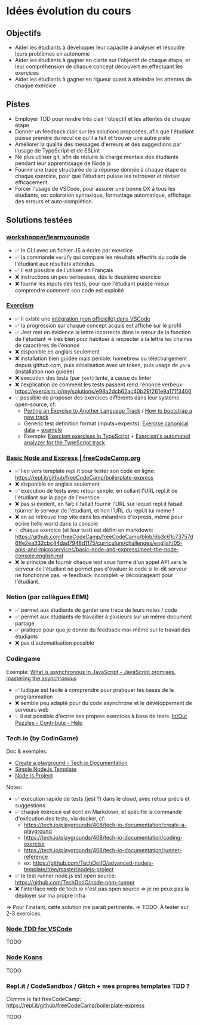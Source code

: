 # Idées évolution du cours

## Objectifs

- Aider les étudiants à développer leur capacité à analyser et résoudre leurs problèmes en autonomie
- Aider les étudiants à gagner en clarté sur l'objectif de chaque étape, et leur compréhension de chaque concept découvert en effectuant les exercices
- Aider les étudiants à gagner en rigueur quant à atteindre les attentes de chaque exercice

## Pistes

- Employer TDD pour rendre très clair l'objectif et les attentes de chaque étape
- Donner un feedback clair sur les solutions proposées, afin que l'étudiant puisse prendre du recul ce qu'il a fait et trouver une autre piste
- Améliorer la qualité des messages d'erreurs et des suggestions par l'usage de TypeScript et de ESLint
- Ne plus utiliser git, afin de réduire la charge mentale des étudiants pendant leur apprentissage de Node.js
- Fournir une trace structurée de la réponse donnée à chaque étape de chaque exercice, pour que l'étudiant puisse les retrouver et réviser efficacement.
- Forcer l'usage de VSCode, pour assurer une bonne DX à tous les étudiants, ex: coloration syntaxique, formattage automatique, affichage des erreurs et auto-complétion.

## Solutions testées

### [workshopper/learnyounode](https://github.com/workshopper/learnyounode)

- ✅ le CLI avec un fichier JS a écrire par exercice
- ✅ la commande `verify` qui compare les résultats effectifs du code de l'étudiant aux résultats attendus.
- ✅ il est possible de l'utiliser en Français
- ❌ instructions un peu verbeuses, dès le deuxième exercice
- ❌ fournir les inputs des tests, pour que l'étudiant puisse mieux comprendre comment son code est exploité

### [Exercism](https://exercism.io/my/tracks/typescript)

- ✅ Il existe une [intégration (non officielle) dans VSCode](https://marketplace.visualstudio.com/items?itemName=masonliu.exercism)
- ✅ la progression sur chaque concept acquis est affiché sur le profil
- ✅ Jest met en évidence la lettre incorrecte dans le retour de la fonction de l'étudiant => très bien pour habituer à respecter à la lettre les chaines de caractères de l'énoncé
- ❌ disponible en anglais seulement
- ❌ installation bien guidée mais pénible: homebrew ou téléchargement depuis github.com, puis initialisation avec un token, puis usage de `yarn` (installation non guidée)
- ❌ execution des tests (par `jest`) lente, à cause du linter
- ❌ l'explication de comment les tests passent rend l'énoncé verbeux: https://exercism.io/my/solutions/e98a2dcb62ac40b29f261e9a171f3406
- 💡 possible de proposer des exercices différents dans leur système open-source, cf:
  - [Porting an Exercise to Another Language Track](https://github.com/exercism/docs/blob/master/you-can-help/implement-an-exercise-from-specification.md) / [How to bootstrap a new track](https://github.com/exercism/request-new-language-track/blob/master/README.md#how-to-bootstrap-a-new-track)
  - Generic test definition format (inputs+expects): [Exercise canonical data](https://github.com/exercism/docs/blob/master/you-can-help/improve-exercise-metadata.md#extracting-canonical-test-data) + [example](https://github.com/exercism/problem-specifications/blob/master/exercises/acronym/canonical-data.json)
  - Exemple: [Exercism exercises in TypeScript](https://github.com/exercism/typescript) + [Exercism's automated analyzer for the TypeScript track](https://github.com/exercism/typescript-analyzer)

### [Basic Node and Express | freeCodeCamp.org](https://www.freecodecamp.org/learn/apis-and-microservices/basic-node-and-express/)

- ✅ lien vers template repl.it pour tester son code en ligne: https://repl.it/github/freeCodeCamp/boilerplate-express
- ❌ disponible en anglais seulement
- ✅ execution de tests avec retour simple, en collant l'URL repl.it de l'étudiant sur la page de l'exercice
- ❌ pas si évident, en fait: il fallait fournir l'URL sur lequel repl.it faisait tourner le serveur de l'étudiant, et non l'URL du repl.it lui meme !
- ❌ on se retrouve trop vite dans les méandres d'express, même pour écrire hello world dans la console
- 💡 chaque exercice (et leur test) est défini en markdown: https://github.com/freeCodeCamp/freeCodeCamp/blob/6b3c61c73757d6ffe2ea332cbc44dad7948d1175/curriculum/challenges/english/05-apis-and-microservices/basic-node-and-express/meet-the-node-console.english.md
- ❌ le principe de fournir chaque test sous forme d'un appel API vers le serveur de l'étudiant ne permet pas d'évaluer le code si le-dit serveur ne fonctionne pas. => feedback incomplet => décourageant pour l'étudiant.

### Notion (par collègues EEMI)

- ✅ permet aux étudiants de garder une trace de leurs notes / code
- ✅ permet aux étudiants de travailler à plusieurs sur un même document partagé
- ✅ pratique pour que je donne du feedback moi-même sur le travail des étudiants
- ❌ pas d'automatisation possible

### Codingame

Exemple: [What is asynchronous in JavaScript - JavaScript promises, mastering the asynchronous](https://www.codingame.com/playgrounds/347/javascript-promises-mastering-the-asynchronous/what-is-asynchronous-in-javascript)

- ✅ ludique est facile à comprendre pour pratiquer les bases de la programmation
- ❌ semble peu adapté pour du code asynchrone et le développement de serveurs web
- 💡 il est possible d'écrire ses propres exercices à base de tests: [In/Out Puzzles - Contribute - Help](https://www.codingame.com/playgrounds/40701/contribute---help/writing-the-statement#puzzle-statement)

### Tech.io (by CodinGame)

Doc & exemples:

- [Create a playground - Tech.io Documentation]()
- [Simple Node.js Template](https://tech.io/playgrounds/592edbe704777228a5728be463f6541548055/simple-node-js-template)
- [Node.js Project](https://tech.io/playgrounds/0280090e8ef8fe17fade143cce51da5658055/node-js-project)

Notes:

- ✅ execution rapide de tests (jest ?) dans le cloud, avec retour précis et suggestions
- ✅ chaque exercice est écrit en Markdown, et spécifie la commande d'exécution des tests, via docker, cf:
  - https://tech.io/playgrounds/408/tech-io-documentation/create-a-playground
  - https://tech.io/playgrounds/408/tech-io-documentation/coding-exercise
  - https://tech.io/playgrounds/408/tech-io-documentation/runner-reference
  - ex: https://github.com/TechDotIO/advanced-nodejs-template/tree/master/nodejs-project
- ✅ le test runner node.js est open source: https://github.com/TechDotIO/node-npm-runner
- ❌ l'interface web de tech.io n'est pas open source => je ne peux pas la déployer sur ma propre infra

=> Pour l'instant, cette solution me parait pertinente. => TODO: À tester sur 2-3 exercices.

### [Node TDD for VSCode](https://marketplace.visualstudio.com/items?itemName=prashaantt.node-tdd)

TODO

### [Node Koans](https://github.com/rfines/NodeKoans)

TODO

### Repl.it / CodeSandbox / Glitch + mes propres templates TDD ?

Comme le fait freeCodeCamp: https://repl.it/github/freeCodeCamp/boilerplate-express

TODO
